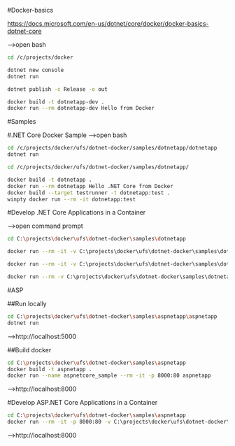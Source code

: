 #Docker-basics

https://docs.microsoft.com/en-us/dotnet/core/docker/docker-basics-dotnet-core

-->open bash

```bash
cd /c/projects/docker

dotnet new console
dotnet run

dotnet publish -c Release -o out

docker build -t dotnetapp-dev .
docker run --rm dotnetapp-dev Hello from Docker
```




#Samples

#.NET Core Docker Sample
-->open bash

```bash
cd /c/projects/docker/ufs/dotnet-docker/samples/dotnetapp/dotnetapp
dotnet run

cd /c/projects/docker/ufs/dotnet-docker/samples/dotnetapp/

docker build -t dotnetapp .
docker run --rm dotnetapp Hello .NET Core from Docker
docker build --target testrunner -t dotnetapp:test .
winpty docker run --rm -it dotnetapp:test
```




#Develop .NET Core Applications in a Container

-->open command prompt

```bash
cd C:\projects\docker\ufs\dotnet-docker\samples\dotnetapp

docker run --rm -it -v C:\projects\docker\ufs\dotnet-docker\samples\dotnetapp:/app/ -w /app/tests microsoft/dotnet:2.1-sdk dotnet watch run

docker run --rm -it -v C:\projects\docker\ufs\dotnet-docker\samples\dotnetapp:/app/ -w /app/tests microsoft/dotnet:2.1-sdk dotnet watch test

docker run --rm -v C:\projects\docker\ufs\dotnet-docker\samples\dotnetapp:/app -w /app/dotnetapp microsoft/dotnet:2.1-sdk dotnet publish -c Release -o out
```




#ASP

##Run locally
```bash
cd C:\projects\docker\ufs\dotnet-docker\samples\aspnetapp\aspnetapp
dotnet run
```

-->http://localhost:5000

##Build docker
```bash
cd C:\projects\docker\ufs\dotnet-docker\samples\aspnetapp
docker build -t aspnetapp .
docker run --name aspnetcore_sample --rm -it -p 8000:80 aspnetapp
```


-->http://localhost:8000

#Develop ASP.NET Core Applications in a Container

```bash
cd C:\projects\docker\ufs\dotnet-docker\samples\aspnetapp
docker run --rm -it -p 8000:80 -v C:\projects\docker\ufs\dotnet-docker\samples\aspnetapp:/app/ -w /app/aspnetapp microsoft/dotnet:2.1-sdk dotnet watch run
```


-->http://localhost:8000